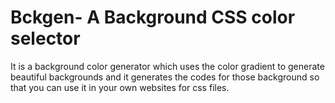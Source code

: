 # Bckgen- A Background CSS color selector

It is a background color generator which uses the color gradient to generate beautiful backgrounds and it generates the codes for those background so that you can use it in your own websites for css files.

